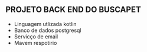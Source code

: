 ## PROJETO BACK END DO BUSCAPET

- Linguagem utlizada kotlin
- Banco de dados postgresql
- Servicço de email
- Mavem respotirio
